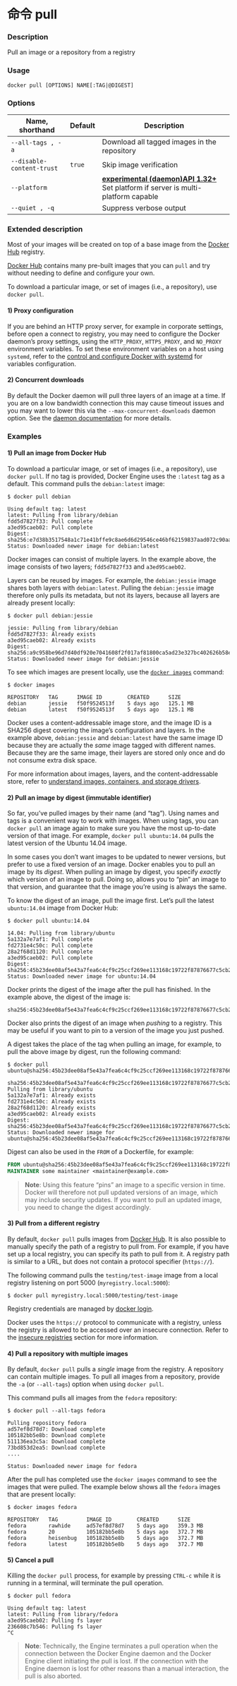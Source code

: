 # 命令 pull

### Description

Pull an image or a repository from a registry

### Usage

```none
docker pull [OPTIONS] NAME[:TAG|@DIGEST]
```

### Options

| Name, shorthand           | Default | Description                                                  |
| ------------------------- | ------- | ------------------------------------------------------------ |
| `--all-tags , -a`         |         | Download all tagged images in the repository                 |
| `--disable-content-trust` | `true`  | Skip image verification                                      |
| `--platform`              |         | [**experimental (daemon)**](https://docs.docker.com/engine/reference/commandline/dockerd/#daemon-configuration-file)[**API 1.32+**](https://docs.docker.com/engine/api/v1.32/) Set platform if server is multi-platform capable |
| `--quiet , -q`            |         | Suppress verbose output                                      |


### Extended description

Most of your images will be created on top of a base image from the [Docker Hub](https://hub.docker.com/) registry.

[Docker Hub](https://hub.docker.com/) contains many pre-built images that you can `pull` and try without needing to define and configure your own.

To download a particular image, or set of images (i.e., a repository), use `docker pull`.

#### 1) Proxy configuration

If you are behind an HTTP proxy server, for example in corporate settings, before open a connect to registry, you may need to configure the Docker daemon’s proxy settings, using the `HTTP_PROXY`, `HTTPS_PROXY`, and `NO_PROXY` environment variables. To set these environment variables on a host using `systemd`, refer to the [control and configure Docker with systemd](https://docs.docker.com/engine/admin/systemd/#http-proxy) for variables configuration.

#### 2) Concurrent downloads

By default the Docker daemon will pull three layers of an image at a time. If you are on a low bandwidth connection this may cause timeout issues and you may want to lower this via the `--max-concurrent-downloads` daemon option. See the [daemon documentation](https://docs.docker.com/engine/reference/commandline/dockerd/) for more details.

### Examples

#### 1) Pull an image from Docker Hub

To download a particular image, or set of images (i.e., a repository), use `docker pull`. If no tag is provided, Docker Engine uses the `:latest` tag as a default. This command pulls the `debian:latest` image:

```
$ docker pull debian

Using default tag: latest
latest: Pulling from library/debian
fdd5d7827f33: Pull complete
a3ed95caeb02: Pull complete
Digest: sha256:e7d38b3517548a1c71e41bffe9c8ae6d6d29546ce46bf62159837aad072c90aa
Status: Downloaded newer image for debian:latest
```

Docker images can consist of multiple layers. In the example above, the image consists of two layers; `fdd5d7827f33` and `a3ed95caeb02`.

Layers can be reused by images. For example, the `debian:jessie` image shares both layers with `debian:latest`. Pulling the `debian:jessie` image therefore only pulls its metadata, but not its layers, because all layers are already present locally:

```
$ docker pull debian:jessie

jessie: Pulling from library/debian
fdd5d7827f33: Already exists
a3ed95caeb02: Already exists
Digest: sha256:a9c958be96d7d40df920e7041608f2f017af81800ca5ad23e327bc402626b58e
Status: Downloaded newer image for debian:jessie
```

To see which images are present locally, use the [`docker images`](https://docs.docker.com/engine/reference/commandline/images/) command:

```
$ docker images

REPOSITORY   TAG      IMAGE ID        CREATED      SIZE
debian       jessie   f50f9524513f    5 days ago   125.1 MB
debian       latest   f50f9524513f    5 days ago   125.1 MB
```

Docker uses a content-addressable image store, and the image ID is a SHA256 digest covering the image’s configuration and layers. In the example above, `debian:jessie` and `debian:latest` have the same image ID because they are actually the *same* image tagged with different names. Because they are the same image, their layers are stored only once and do not consume extra disk space.

For more information about images, layers, and the content-addressable store, refer to [understand images, containers, and storage drivers](https://docs.docker.com/engine/userguide/storagedriver/imagesandcontainers/).

#### 2) Pull an image by digest (immutable identifier)

So far, you’ve pulled images by their name (and “tag”). Using names and tags is a convenient way to work with images. When using tags, you can `docker pull` an image again to make sure you have the most up-to-date version of that image. For example, `docker pull ubuntu:14.04` pulls the latest version of the Ubuntu 14.04 image.

In some cases you don’t want images to be updated to newer versions, but prefer to use a fixed version of an image. Docker enables you to pull an image by its *digest*. When pulling an image by digest, you specify *exactly* which version of an image to pull. Doing so, allows you to “pin” an image to that version, and guarantee that the image you’re using is always the same.

To know the digest of an image, pull the image first. Let’s pull the latest `ubuntu:14.04` image from Docker Hub:

```
$ docker pull ubuntu:14.04

14.04: Pulling from library/ubuntu
5a132a7e7af1: Pull complete
fd2731e4c50c: Pull complete
28a2f68d1120: Pull complete
a3ed95caeb02: Pull complete
Digest: sha256:45b23dee08af5e43a7fea6c4cf9c25ccf269ee113168c19722f87876677c5cb2
Status: Downloaded newer image for ubuntu:14.04
```

Docker prints the digest of the image after the pull has finished. In the example above, the digest of the image is:

```
sha256:45b23dee08af5e43a7fea6c4cf9c25ccf269ee113168c19722f87876677c5cb2
```

Docker also prints the digest of an image when *pushing* to a registry. This may be useful if you want to pin to a version of the image you just pushed.

A digest takes the place of the tag when pulling an image, for example, to pull the above image by digest, run the following command:

```
$ docker pull ubuntu@sha256:45b23dee08af5e43a7fea6c4cf9c25ccf269ee113168c19722f87876677c5cb2

sha256:45b23dee08af5e43a7fea6c4cf9c25ccf269ee113168c19722f87876677c5cb2: Pulling from library/ubuntu
5a132a7e7af1: Already exists
fd2731e4c50c: Already exists
28a2f68d1120: Already exists
a3ed95caeb02: Already exists
Digest: sha256:45b23dee08af5e43a7fea6c4cf9c25ccf269ee113168c19722f87876677c5cb2
Status: Downloaded newer image for ubuntu@sha256:45b23dee08af5e43a7fea6c4cf9c25ccf269ee113168c19722f87876677c5cb2
```

Digest can also be used in the `FROM` of a Dockerfile, for example:

```Dockerfile
FROM ubuntu@sha256:45b23dee08af5e43a7fea6c4cf9c25ccf269ee113168c19722f87876677c5cb2
MAINTAINER some maintainer <maintainer@example.com>
```

> **Note**: Using this feature “pins” an image to a specific version in time. Docker will therefore not pull updated versions of an image, which may include security updates. If you want to pull an updated image, you need to change the digest accordingly.

#### 3) Pull from a different registry

By default, `docker pull` pulls images from [Docker Hub](https://hub.docker.com/). It is also possible to manually specify the path of a registry to pull from. For example, if you have set up a local registry, you can specify its path to pull from it. A registry path is similar to a URL, but does not contain a protocol specifier (`https://`).

The following command pulls the `testing/test-image` image from a local registry listening on port 5000 (`myregistry.local:5000`):

```
$ docker pull myregistry.local:5000/testing/test-image
```

Registry credentials are managed by [docker login](https://docs.docker.com/engine/reference/commandline/login/).

Docker uses the `https://` protocol to communicate with a registry, unless the registry is allowed to be accessed over an insecure connection. Refer to the [insecure registries](https://docs.docker.com/engine/reference/commandline/dockerd/#insecure-registries) section for more information.

#### 4) Pull a repository with multiple images

By default, `docker pull` pulls a *single* image from the registry. A repository can contain multiple images. To pull all images from a repository, provide the `-a` (or `--all-tags`) option when using `docker pull`.

This command pulls all images from the `fedora` repository:

```
$ docker pull --all-tags fedora

Pulling repository fedora
ad57ef8d78d7: Download complete
105182bb5e8b: Download complete
511136ea3c5a: Download complete
73bd853d2ea5: Download complete
....

Status: Downloaded newer image for fedora
```

After the pull has completed use the `docker images` command to see the images that were pulled. The example below shows all the `fedora` images that are present locally:

```
$ docker images fedora

REPOSITORY   TAG         IMAGE ID        CREATED      SIZE
fedora       rawhide     ad57ef8d78d7    5 days ago   359.3 MB
fedora       20          105182bb5e8b    5 days ago   372.7 MB
fedora       heisenbug   105182bb5e8b    5 days ago   372.7 MB
fedora       latest      105182bb5e8b    5 days ago   372.7 MB
```

#### 5) Cancel a pull

Killing the `docker pull` process, for example by pressing `CTRL-c` while it is running in a terminal, will terminate the pull operation.

```
$ docker pull fedora

Using default tag: latest
latest: Pulling from library/fedora
a3ed95caeb02: Pulling fs layer
236608c7b546: Pulling fs layer
^C
```

> **Note**: Technically, the Engine terminates a pull operation when the connection between the Docker Engine daemon and the Docker Engine client initiating the pull is lost. If the connection with the Engine daemon is lost for other reasons than a manual interaction, the pull is also aborted.